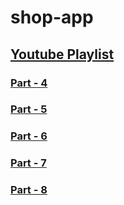 # shop-app
## [Youtube Playlist](https://www.youtube.com/playlist?list=PLsC9YeVUTz3-NU5Jlin7PNvlMgZn1mhEI)

<!--### [Part - ]() -->

### [Part - 4](https://github.com/codewithrafiq/shop-app/tree/c708854d41ca7a91cd1668b32c499002e1262321)
### [Part - 5](https://github.com/codewithrafiq/shop-app/tree/fc473a1d626f751b5399f7f01bf7db6ba39b68e3)
### [Part - 6](https://github.com/codewithrafiq/shop-app/tree/95fca57952b67ee9dc40772d8496ee072341540d)
### [Part - 7](https://github.com/codewithrafiq/shop-app/tree/5d17224b029644835119970ffe48f40e0b7de9a7) 
### [Part - 8](https://github.com/codewithrafiq/shop-app/tree/d0ba0e95762a138d235b3fef81b550eefaa2b141) 
